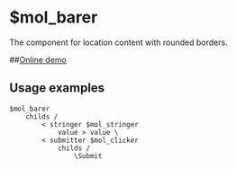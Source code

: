 # $mol_barer

The component for location content with rounded borders.

##[Online demo](http://eigenmethod.github.io/mol/#demo=mol_barer_demo_search)

## Usage examples
```
$mol_barer
	childs /
		< stringer $mol_stringer
			value > value \
		< submitter $mol_clicker
			childs /
				\Submit
```
